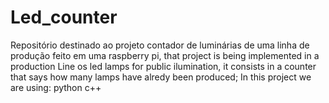 # Led_counter
Repositório destinado ao projeto contador de luminárias de uma linha de produção feito em uma raspberry pi, 
that project is being implemented in a production Line os led lamps for public ilumination, it consists in a counter that says how many lamps have alredy been produced;
In this project we are using:
python
c++
